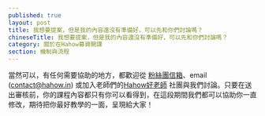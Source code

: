 ```yaml
---
published: true
layout: post
title: 我想要提案，但是我的內容還沒有準備好，可以先和你們討論嗎？
chineseTitle: 我想要提案，但是我的內容還沒有準備好，可以先和你們討論嗎？
category: 關於在Hahow募資開課
section: 機制與流程
---
```

 

當然可以，有任何需要協助的地方，都歡迎從 [粉絲團信箱](https://www.facebook.com/hahow.in)、email (contact@hahow.in) 或加入老師們的[Hahow好老師](https://www.facebook.com/groups/1604851536414660/?fref=ts) 社團與我們討論。只要在送出審核前，你的課程內容都只有你可以看得到，在這段期間我們都可以協助你一直修改，期待把你最好教學的一面，呈現給大家！
